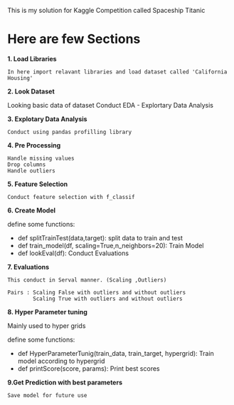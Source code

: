 This is my solution for Kaggle Competition called Spaceship Titanic

# Here are few Sections

**1. Load Libraries**

    In here import relavant libraries and load dataset called 'California Housing'
    
**2. Look Dataset**

   Looking basic data of dataset
   Conduct EDA - Explortary Data Analysis
   

**3. Explotary Data Analysis**

    Conduct using pandas profilling library

**4. Pre Processing**

    Handle missing values
    Drop columns
    Handle outliers

**5. Feature Selection**

    Conduct feature selection with f_classif

**6. Create Model**

   define some functions:
   
   - def splitTrainTest(data,target): split data to train and test
   - def train_model(df, scaling=True,n_neighbors=20): Train Model
   - def lookEval(df): Conduct Evaluations

**7. Evaluations**

    This conduct in Serval manner. (Scaling ,Outliers)
    
    Pairs : Scaling False with outliers and without outliers
            Scaling True with outliers and without outliers
    

**8. Hyper Parameter tuning**

   Mainly used to hyper grids
   
   define some functions:
   
   - def HyperParameterTunig(train_data, train_target, hypergrid): Train model according to hypergrid
   - def printScore(score, params): Print best scores

**9.Get Prediction with best parameters**

    Save model for future use
    
 

